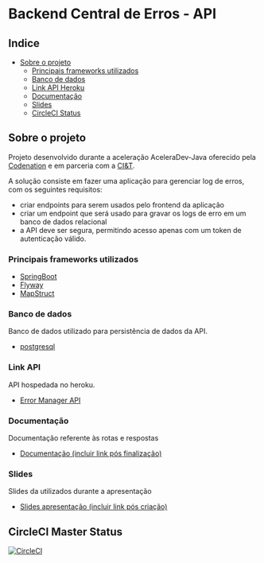 # Backend Central de Erros - API

## Indice

* [Sobre o projeto](#sobre-o-projeto)
  * [Principais frameworks utilizados](#principais-frameworks-utilizados)
  * [Banco de dados](#banco-de-dados)
  * [Link API Heroku](#link-api)
  * [Documentação](#documentação)
  * [Slides](#slides)
  * [CircleCI Status](#circleci-master-status)

## Sobre o projeto

Projeto desenvolvido durante a aceleração AceleraDev-Java oferecido pela [Codenation](https://codenation.dev/) e em parceria com a [CI&T](https://br.ciandt.com/).

A solução consiste em fazer uma aplicação para gerenciar log de erros, com os seguintes requisitos:

* criar endpoints para serem usados pelo frontend da aplicação
* criar um endpoint que será usado para gravar os logs de erro em um banco de dados relacional
* a API deve ser segura, permitindo acesso apenas com um token de autenticação válido.

### Principais frameworks utilizados
* [SpringBoot](https://spring.io/)
* [Flyway](https://flywaydb.org/)
* [MapStruct](https://mapstruct.org/)

### Banco de dados
Banco de dados utilizado para persistência de dados da API.
* [postgresql](https://www.postgresql.org/)


### Link API
API hospedada no heroku.
* [Error Manager API](https://www.heroku.com/)

### Documentação
Documentação referente às rotas e respostas
* [Documentação (incluir link pós finalização)](https://www.google.com/)

### Slides
Slides da utilizados durante a apresentação
* [Slides apresentação (incluir link pós criação)](https://www.google.com/)


## CircleCI Master Status
[![CircleCI](https://circleci.com/gh/llgalvao24/error-manager-codenation/tree/master.svg?style=svg)](https://circleci.com/gh/llgalvao24/error-manager-codenation/tree/master)
